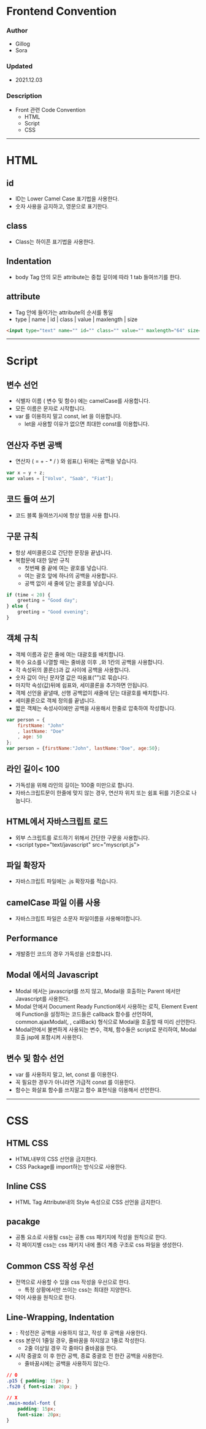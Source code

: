 # Frontend Convention

### Author
- Gillog
- Sora

### Updated
- 2021.12.03

### Description
- Front 관련 Code Convention
  - HTML
  - Script
  - CSS
---

# HTML

## id

- ID는 Lower Camel Case 표기법을 사용한다.
- 숫자 사용을 금지하고, 영문으로 표기한다.

## class

- Class는 하이픈 표기법을 사용한다.

## Indentation

- body Tag 안의 모든 attribute는 중첩 깊이에 따라 1 tab 들여쓰기를 한다.


## attribute

- Tag 안에 들어가는 attribute의 순서를 통일
- type | name | id | class | value | maxlength | size

```html
<input type="text" name="" id="" class="" value="" maxlength="64" size="28" />
```



---


# Script

## 변수 선언

- 식별자 이름 ( 변수 및 함수) 에는 camelCase를 사용합니다.
- 모든 이름은 문자로 시작합니다.
- var 를 이용하지 말고 const, let 을 이용합니다.
    - let을 사용할 이유가 없으면 최대한 const를 이용합니다.


## 연산자 주변 공백

- 연산자 ( = + - * / ) 와 쉼표(,) 뒤에는 공백을 넣습니다.

```jsx
var x = y + z;
var values = ["Volvo", "Saab", "Fiat"];
```


## 코드 들여 쓰기

- 코드 블록 들여쓰기시에 항상 탭을 사용 합니다.


## 구문 규칙

- 항상 세미콜론으로 간단한 문장을 끝냅니다.
- 복합문에 대한 일반 규칙
    - 첫번째 줄 끝에 여는 괄호를 넣습니다.
    - 여는 괄호 앞에 하나의 공백을 사용합니다.
    - 공백 없이 새 줄에 닫는 괄호를 넣습니다.

```jsx
if (time < 20) {
	greeting = "Good day";
} else {
	greeting = "Good evening";
}
```


## 객체 규칙

- 객체 이름과 같은 줄에 여는 대괄호를 배치합니다.
- 복수 요소를 나열할 때는 줄바꿈 이후 `,`와 1칸의 공백을 사용합니다.
- 각 속성뒤의 콜론(:)과 값 사이에 공백을 사용합니다.
- 숫자 값이 아닌 문자열 값은 따옴표("")로 묶습니다.
- 마지막 속성(값)뒤에 쉽표와, 세미콜론을 추가하면 안됩니다.
- 객체 선언을 끝낼때, 선행 공백없이 새줄에 닫는 대괄호를 배치합니다.
- 세미콜론으로 객체 정의를 끝냅니다.
- 짧은 객체는 속성사이에만 공백을 사용해서 한줄로 압축하여 작성합니다.

```jsx
var person = {
	firstName: "John"
	, lastName: "Doe"
	, age: 50
};
var person = {firstName:"John", lastName:"Doe", age:50};
```


## 라인 길이< 100

- 가독성을 위해 라인의 길이는 100줄 미만으로 합니다.
- 자바스크립트문이 한줄에 맞지 않는 경우, 연산자 위치 또는 쉼표 뒤를 기준으로 나눕니다.

## HTML에서 자바스크립트 로드

- 외부 스크립트를 로드하기 위해서 간단한 구문을 사용합니다.
- <script type="text/javascript" src="myscript.js"></script>


## 파일 확장자

- 자바스크립트 파일에는 .js 확장자를 적습니다.


## camelCase 파일 이름 사용

- 자바스크립트 파일은 소문자 파일이름을 사용해야합니다.

## Performance

- 개발중인 코드의 경우 가독성을 선호합니다.


## Modal 에서의 Javascript

- Modal 에서는 javascript를 쓰지 않고, Modal을 호출하는 Parent 에서만 Javascript를 사용한다.
- Modal 안에서 Document Ready Function에서 사용하는 로직,
  Element Event에 Function을 설정하는 코드들은 callback 함수를 선언하여,
  common.ajaxModal(, , callBack) 형식으로 Modal을 호출할 때 미리 선언한다.
- Modal안에서 불변하게 사용되는 변수, 객체, 함수들은 script로 분리하여,
  Modal 호출 jsp에 포함시켜 사용한다.


## 변수 및 함수 선언

- var 를 사용하지 말고, let, const 를 이용한다.
- 꼭 필요한 경우가 아니라면 가급적 const 를 이용한다.
- 함수는 화살표 함수를 쓰지말고 함수 표현식을 이용해서 선언한다.

---

# CSS

## HTML CSS

- HTML내부의 CSS 선언을 금지한다.
- CSS Package를 import하는 방식으로 사용한다.

## Inline CSS

- HTML Tag Attribute내의 Style 속성으로 CSS 선언을 금지한다.

## pacakge

- 공통 요소로 사용될 css는 공통 css 패키지에 작성을 원칙으로 한다.
- 각 페이지별 css는 css 패키지 내에 폴더 계층 구조로 css 파일을 생성한다.

## Common CSS 작성 우선

- 전역으로 사용할 수 있을 css 작성을 우선으로 한다.
  - 특정 상황에서만 쓰이는 css는 최대한 지양한다.
- 약어 사용을 원칙으로 한다.

## Line-Wrapping, Indentation
- `:` 작성전은 공백을 사용하지 않고, 작성 후 공백을 사용한다.
- css 본문이 1줄일 경우, 줄바꿈을 하지않고 1줄로 작성한다.
  - 2줄 이상일 경우 각 줄마다 줄바꿈을 한다.
- 시작 중괄호 이 후 한칸 공백, 종료 중괄호 전 한칸 공백을 사용한다.
  - 줄바꿈시에는 공백을 사용하지 않는다.

```css
// O
.p15 { padding: 15px; }
.fs20 { font-size: 20px; }

// X
.main-modal-font {
    padding: 15px;
    font-size: 20px;
}
```